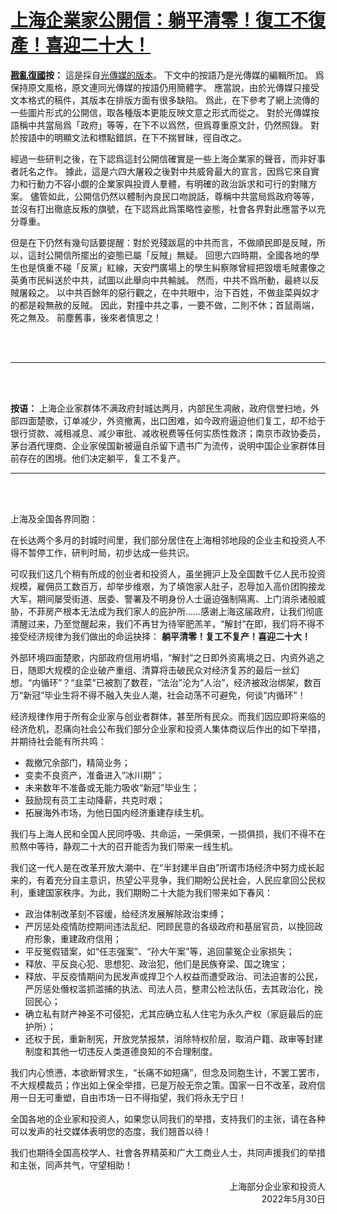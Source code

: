 # [上海企業家公開信：躺平清零！復工不復產！喜迎二十大！](https://github.com/rebuild-roc/main/blob/master/decl/Shanghai-20220530.md)

**[戡亂復國](mailto:rebld-roc@protonmail.com)按：**
這是採自[光傳媒的版本](https://ipkmedia.com/143034/)。
下文中的按語乃是光傳媒的編輯所加。
爲保持原文風格，原文連同光傳媒的按語仍用簡體字。
應當說，由於光傳媒只接受文本格式的稿件，其版本在排版方面有很多缺陷。
爲此，在下參考了網上流傳的一些圖片形式的公開信，取各種版本更能反映文意之形式而從之。
對於光傳媒按語稱中共當局爲「政府」等等，在下不以爲然，但爲尊重原文計，仍然照錄。
對於按語中的明顯文法和標點錯誤，在下不揣冒昧，徑自改之。

經過一些研判之後，在下認爲這封公開信確實是一些上海企業家的聲音，而非好事者託名之作。
據此，這是六四大屠殺之後對中共威脅最大的宣言，因爲它來自實力和行動力不容小覷的企業家與投資人羣體，有明確的政治訴求和可行的對賭方案。
儘管如此，公開信仍然以體制內良民口吻說話，尊稱中共當局爲政府等等，並沒有打出徹底反叛的旗號，在下認爲此爲策略性姿態，社會各界對此應當予以充分尊重。

但是在下仍然有幾句話要提醒：對於兇殘跋扈的中共而言，不做順民即是反賊，所以，這封公開信所擺出的姿態已屬「反賊」無疑。
回思六四時期，全國各地的學生也是慎重不碰「反黨」紅線，天安門廣場上的學生糾察隊曾經把毀壞毛賊畫像之英勇市民糾送於中共，試圖以此舉向中共輸誠。
然而，中共不爲所動，最終以反賊屠殺之。
以中共百餘年的惡行觀之，在中共眼中，治下百姓，不做韭菜與奴才的都是殺無赦的反賊。
因此，對撞中共之事，一要不做，二則不休；首鼠兩端，死之無及。
前塵舊事，後來者慎思之！


<br />
<br />
<hr />
<br />
<br />

**按语：**
上海企业家群体不满政府封城达两月，内部民生凋敝，政府信誉扫地，外部四面楚歌，订单减少，外资撤离，出口困难，如今政府逼迫他们复工，却不给于银行贷款、减租减息、减少审批、减收税费等任何实质性救济；南京市政协委员，茅台酒代理商、企业家侯国新被逼自杀留下遗书广为流传，说明中国企业家群体目前存在的困境。他们决定躺平，复工不复产。

<hr />
<br />
<br />

上海及全国各界同胞：

在长达两个多月的封城时间里，我们部分居住在上海相邻地段的企业主和投资人不得不暂停工作，研判时局，初步达成一些共识。

可叹我们这几个稍有所成的创业者和投资人，虽坐拥沪上及全国数千亿人民币投资规模，雇佣员工数百万，却举步维艰，为了填饱家人肚子，忍辱加入高价团购接龙大军，期间屡受街道、居委、警署及不明身份人士逼迫强制隔离、上门消杀诸般威胁，不菲房产根本无法成为我们家人的庇护所……感谢上海这届政府，让我们彻底清醒过来，乃至觉醒起来，我们不再甘为待宰肥羔羊，“解封”在即，我们将不得不接受经济规律为我们做出的命运抉择：
**躺平清零！复工不复产！喜迎二十大！**

外部环境四面楚歌，内部政府信用坍塌，“解封”之日即外资离境之日、内资外逃之日，随即大规模的企业破产重组、清算将击破民众对经济复苏的最后一丝幻想。“内循环”？“韭菜”已被割了数茬，“法治”沦为“人治”，经济被政治绑架，数百万“新冠”毕业生将不得不融入失业人潮，社会动荡不可避免，何谈“内循环”！

经济规律作用于所有企业家与创业者群体，甚至所有民众。而我们因应即将来临的经济危机，忍痛向社会公布我们部分企业家和投资人集体商议后作出的如下举措，并期待社会能有所共鸣：
  * 裁撤冗余部门，精简业务；
  * 变卖不良资产，准备进入“冰川期”；
  * 未来数年不准备或无能力吸收“新冠”毕业生；
  * 鼓励现有员工主动降薪，共克时艰；
  * 拓展海外市场，为他日国内经济重建存续生机。

我们与上海人民和全国人民同呼吸、共命运，一荣俱荣，一损俱损，我们不得不在煎熬中等待，静观二十大的召开能否为我们带来一线生机。

我们这一代人是在改革开放大潮中、在“半封建半自由”所谓市场经济中努力成长起来的，有着充分自主意识，热望公平竞争，我们期盼公民社会，人民应拿回公民权利，重建国家秩序。为此，我们期盼二十大能为我们带来如下春风：
  * 政治体制改革刻不容缓，给经济发展解除政治束缚；
  * 严厉惩处疫情防控期间违法乱纪、罔顾民意的各级政府和基层官员，以挽回政府形象，重建政府信用；
  * 平反冤假错案，如“任志强案”、“孙大午案”等，追回蒙冤企业家损失；
  * 释放、平反良心犯、思想犯、政治犯，他们是民族脊梁、国之瑰宝；
  * 释放、平反疫情期间为民发声或捍卫个人权益而遭受政治、司法迫害的公民，严厉惩处僭权滥抓滥捕的执法、司法人员，整肃公检法队伍，去其政治化，挽回民心；
  * 确立私有财产神圣不可侵犯，尤其应确立私人住宅为永久产权（家庭最后的庇护所）；
  * 还权于民，重新制宪，开放党禁报禁，消除特权阶层，取消户籍、政审等封建制度和其他一切违反人类道德良知的不合理制度。

我们内心愤懑，本欲断臂求生，“长痛不如短痛”，但念及同胞生计，不罢工罢市，不大规模裁员；作出如上保全举措，已是万般无奈之策。国家一日不改革，政府信用一日无可重塑，自由市场一日不得指望，我们将永无宁日！

全国各地的企业家和投资人，如果您认同我们的举措，支持我们的主张，请在各种可以发声的社交媒体表明您的态度，我们翘首以待！

我们也期待全国高校学人、社會各界精英和广大工商业人士，共同声援我们的举措和主张，同声共气，守望相助！



<div align="right">上海部分企业家和投资人</div>

<div align="right">2022年5月30日</div>
